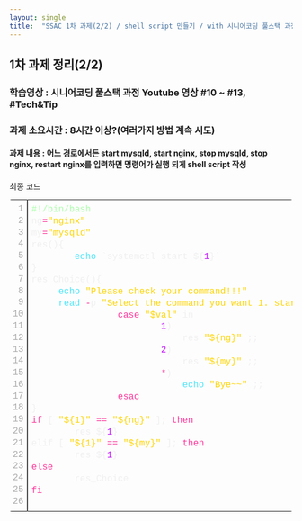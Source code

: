 ```yaml
---
layout: single
title:  "SSAC 1차 과제(2/2) / shell script 만들기 / with 시니어코딩 풀스택 과정 Youtube"
---
```



## 1차 과제 정리(2/2) ##
### 학습영상 : 시니어코딩 풀스택 과정 Youtube 영상 #10 ~ #13, #Tech&Tip ###
### 과제 소요시간 : 8시간 이상?(여러가지 방법 계속 시도) ### 

#### 과제 내용 : 어느 경로에서든 start mysqld, start nginx, stop mysqld, stop nginx, restart nginx를 입력하면 명령어가 실행 되게 shell script 작성

최종 코드
<div class="colorscripter-code" style="color:#f0f0f0;font-family:Consolas, 'Liberation Mono', Menlo, Courier, monospace !important; position:relative !important;overflow:auto"><table class="colorscripter-code-table" style="margin:0;padding:0;border:none;border-radius:4px;" cellspacing="0" cellpadding="0"><tr><td style="padding:6px;border-right:2px solid #4f4f4f"><div style="margin:0;padding:0;word-break:normal;text-align:right;color:#aaa;font-family:Consolas, 'Liberation Mono', Menlo, Courier, monospace !important;line-height:130%"><div style="line-height:130%">1</div><div style="line-height:130%">2</div><div style="line-height:130%">3</div><div style="line-height:130%">4</div><div style="line-height:130%">5</div><div style="line-height:130%">6</div><div style="line-height:130%">7</div><div style="line-height:130%">8</div><div style="line-height:130%">9</div><div style="line-height:130%">10</div><div style="line-height:130%">11</div><div style="line-height:130%">12</div><div style="line-height:130%">13</div><div style="line-height:130%">14</div><div style="line-height:130%">15</div><div style="line-height:130%">16</div><div style="line-height:130%">17</div><div style="line-height:130%">18</div><div style="line-height:130%">19</div><div style="line-height:130%">20</div><div style="line-height:130%">21</div><div style="line-height:130%">22</div><div style="line-height:130%">23</div><div style="line-height:130%">24</div><div style="line-height:130%">25</div><div style="line-height:130%">26</div></div></td><td style="padding:6px 0;text-align:left"><div style="margin:0;padding:0;color:#f0f0f0;font-family:Consolas, 'Liberation Mono', Menlo, Courier, monospace !important;line-height:130%"><div style="padding:0 6px; white-space:pre; line-height:130%"><span style="color:#aaffaa">#!/bin/bash</span></div><div style="padding:0 6px; white-space:pre; line-height:130%">ng<span style="color:#0086b3"></span><span style="color:#ff3399">=</span><span style="color:#ffd500">"nginx"</span></div><div style="padding:0 6px; white-space:pre; line-height:130%">my<span style="color:#0086b3"></span><span style="color:#ff3399">=</span><span style="color:#ffd500">"mysqld"</span></div><div style="padding:0 6px; white-space:pre; line-height:130%">res(){</div><div style="padding:0 6px; white-space:pre; line-height:130%">&nbsp;&nbsp;&nbsp;&nbsp;&nbsp;&nbsp;&nbsp;&nbsp;<span style="color:#4be6fa">echo</span>&nbsp;`systemctl&nbsp;start&nbsp;${<span style="color:#c10aff">1</span>}`</div><div style="padding:0 6px; white-space:pre; line-height:130%">}</div><div style="padding:0 6px; white-space:pre; line-height:130%">res_Choice(){</div><div style="padding:0 6px; white-space:pre; line-height:130%">&nbsp;&nbsp;&nbsp;&nbsp;&nbsp;<span style="color:#4be6fa">echo</span>&nbsp;<span style="color:#ffd500">"Please&nbsp;check&nbsp;your&nbsp;command!!!"</span></div><div style="padding:0 6px; white-space:pre; line-height:130%">&nbsp;&nbsp;&nbsp;&nbsp;&nbsp;<span style="color:#4be6fa">read</span>&nbsp;<span style="color:#0086b3"></span><span style="color:#ff3399">-</span>p&nbsp;<span style="color:#ffd500">"Select&nbsp;the&nbsp;command&nbsp;you&nbsp;want&nbsp;1.&nbsp;start&nbsp;${ng}&nbsp;2.&nbsp;start&nbsp;${my}&nbsp;3.&nbsp;exit&nbsp;&gt;&gt;&gt;&gt;&gt;&nbsp;&nbsp;&nbsp;"</span>&nbsp;val</div><div style="padding:0 6px; white-space:pre; line-height:130%">&nbsp;&nbsp;&nbsp;&nbsp;&nbsp;&nbsp;&nbsp;&nbsp;&nbsp;&nbsp;&nbsp;&nbsp;&nbsp;&nbsp;&nbsp;&nbsp;<span style="color:#ff3399">case</span>&nbsp;<span style="color:#ffd500">"$val"</span>&nbsp;in</div><div style="padding:0 6px; white-space:pre; line-height:130%">&nbsp;&nbsp;&nbsp;&nbsp;&nbsp;&nbsp;&nbsp;&nbsp;&nbsp;&nbsp;&nbsp;&nbsp;&nbsp;&nbsp;&nbsp;&nbsp;&nbsp;&nbsp;&nbsp;&nbsp;&nbsp;&nbsp;&nbsp;&nbsp;<span style="color:#c10aff">1</span>)</div><div style="padding:0 6px; white-space:pre; line-height:130%">&nbsp;&nbsp;&nbsp;&nbsp;&nbsp;&nbsp;&nbsp;&nbsp;&nbsp;&nbsp;&nbsp;&nbsp;&nbsp;&nbsp;&nbsp;&nbsp;&nbsp;&nbsp;&nbsp;&nbsp;&nbsp;&nbsp;&nbsp;&nbsp;&nbsp;&nbsp;&nbsp;&nbsp;res&nbsp;<span style="color:#ffd500">"${ng}"</span>&nbsp;;;</div><div style="padding:0 6px; white-space:pre; line-height:130%">&nbsp;&nbsp;&nbsp;&nbsp;&nbsp;&nbsp;&nbsp;&nbsp;&nbsp;&nbsp;&nbsp;&nbsp;&nbsp;&nbsp;&nbsp;&nbsp;&nbsp;&nbsp;&nbsp;&nbsp;&nbsp;&nbsp;&nbsp;&nbsp;<span style="color:#c10aff">2</span>)</div><div style="padding:0 6px; white-space:pre; line-height:130%">&nbsp;&nbsp;&nbsp;&nbsp;&nbsp;&nbsp;&nbsp;&nbsp;&nbsp;&nbsp;&nbsp;&nbsp;&nbsp;&nbsp;&nbsp;&nbsp;&nbsp;&nbsp;&nbsp;&nbsp;&nbsp;&nbsp;&nbsp;&nbsp;&nbsp;&nbsp;&nbsp;&nbsp;res&nbsp;<span style="color:#ffd500">"${my}"</span>&nbsp;;;</div><div style="padding:0 6px; white-space:pre; line-height:130%">&nbsp;&nbsp;&nbsp;&nbsp;&nbsp;&nbsp;&nbsp;&nbsp;&nbsp;&nbsp;&nbsp;&nbsp;&nbsp;&nbsp;&nbsp;&nbsp;&nbsp;&nbsp;&nbsp;&nbsp;&nbsp;&nbsp;&nbsp;&nbsp;<span style="color:#0086b3"></span><span style="color:#ff3399">*</span>)</div><div style="padding:0 6px; white-space:pre; line-height:130%">&nbsp;&nbsp;&nbsp;&nbsp;&nbsp;&nbsp;&nbsp;&nbsp;&nbsp;&nbsp;&nbsp;&nbsp;&nbsp;&nbsp;&nbsp;&nbsp;&nbsp;&nbsp;&nbsp;&nbsp;&nbsp;&nbsp;&nbsp;&nbsp;&nbsp;&nbsp;&nbsp;&nbsp;<span style="color:#4be6fa">echo</span>&nbsp;<span style="color:#ffd500">"Bye~~"</span>&nbsp;;;</div><div style="padding:0 6px; white-space:pre; line-height:130%">&nbsp;&nbsp;&nbsp;&nbsp;&nbsp;&nbsp;&nbsp;&nbsp;&nbsp;&nbsp;&nbsp;&nbsp;&nbsp;&nbsp;&nbsp;&nbsp;<span style="color:#ff3399">esac</span></div><div style="padding:0 6px; white-space:pre; line-height:130%">}</div><div style="padding:0 6px; white-space:pre; line-height:130%"><span style="color:#ff3399">if</span>&nbsp;[&nbsp;<span style="color:#ffd500">"${1}"</span>&nbsp;<span style="color:#0086b3"></span><span style="color:#ff3399">=</span><span style="color:#0086b3"></span><span style="color:#ff3399">=</span>&nbsp;<span style="color:#ffd500">"${ng}"</span>&nbsp;];&nbsp;<span style="color:#ff3399">then</span></div><div style="padding:0 6px; white-space:pre; line-height:130%">&nbsp;&nbsp;&nbsp;&nbsp;&nbsp;&nbsp;&nbsp;&nbsp;res&nbsp;${<span style="color:#c10aff">1</span>}</div><div style="padding:0 6px; white-space:pre; line-height:130%">elif&nbsp;[&nbsp;<span style="color:#ffd500">"${1}"</span>&nbsp;<span style="color:#0086b3"></span><span style="color:#ff3399">=</span><span style="color:#0086b3"></span><span style="color:#ff3399">=</span>&nbsp;<span style="color:#ffd500">"${my}"</span>&nbsp;];&nbsp;<span style="color:#ff3399">then</span></div><div style="padding:0 6px; white-space:pre; line-height:130%">&nbsp;&nbsp;&nbsp;&nbsp;&nbsp;&nbsp;&nbsp;&nbsp;res&nbsp;${<span style="color:#c10aff">1</span>}</div><div style="padding:0 6px; white-space:pre; line-height:130%"><span style="color:#ff3399">else</span></div><div style="padding:0 6px; white-space:pre; line-height:130%">&nbsp;&nbsp;&nbsp;&nbsp;&nbsp;&nbsp;&nbsp;&nbsp;res_Choice</div><div style="padding:0 6px; white-space:pre; line-height:130%"><span style="color:#ff3399">fi</span></div><div style="padding:0 6px; white-space:pre; line-height:130%">&nbsp;</div></div><div style="text-align:right;margin-top:-13px;margin-right:5px;font-size:9px;font-style:italic"><a href="http://colorscripter.com/info#e" target="_blank" style="color:#4f4f4ftext-decoration:none">Colored by Color Scripter</a></div></td><td style="vertical-align:bottom;padding:0 2px 4px 0"><a href="http://colorscripter.com/info#e" target="_blank" style="text-decoration:none;color:white"><span style="font-size:9px;word-break:normal;background-color:#4f4f4f;color:white;border-radius:10px;padding:1px">cs</span></a></td></tr></table></div>








